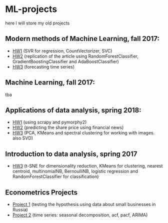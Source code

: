 # ML-projects
here I will store my old projects

## Modern methods of Machine Learning, fall 2017:

- [HW1](https://github.com/AnastasiyaMax/ML-projects/blob/master/Modern_methods_of_Machine_Learning_HW1.ipynb) (SVR for regression, CountVectorizer, SVC)
- [HW2](https://github.com/AnastasiyaMax/ML-projects/blob/master/Modern_methods_of_Machine_Learning_HW2.ipynb) (replication of the article using RandomForestClassifier, GradientBoostingClassifier and AdaBoostClassifier)
- [HW3](https://github.com/AnastasiyaMax/ML-projects/blob/master/Modern_methods_of_Machine_Learning_HW3.ipynb) (forecasting time series)

## Machine Learning, fall 2017:
tba

## Applications of data analysis, spring 2018:

- [HW1](https://github.com/AnastasiyaMax/ML-projects/blob/master/Applications_of_data_analysis_HW1.ipynb) (using scrapy and pymorphy2)
- [HW2](https://github.com/AnastasiyaMax/ML-projects/blob/master/Applications_of_data_analysis_HW2.ipynb) (predicting the share price using financial news)
- [HW3](https://github.com/AnastasiyaMax/ML-projects/blob/master/Applications_of_data_analysis_HW3.ipynb) (PCA, KMeans and spectral clustering for working with images. also SVD)

## Introduction to data analysis, spring 2017

- [HW3](https://github.com/AnastasiyaMax/ML-projects/blob/master/Intro_To_Data_Analysis_HW3.ipynb) (t-SNE for dimensionality reduction, KMeans for clustering, nearest centroid, multinomialNB, BernoulliNB, logistic regression and RandomForestClassifier for classification)

## Econometrics Projects

- [Project 1](https://github.com/AnastasiyaMax/ML-projects/blob/master/Econometrics_Project_1.ipynb) (testing the hypothesis using data about small businesses in Russia)
- [Project 2](https://github.com/AnastasiyaMax/ML-projects/blob/master/Econometrics_Project_2.ipynb) (time series: seasonal decomposition, acf, pacf, ARIMA)
